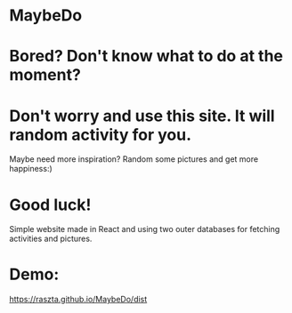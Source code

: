 # MaybeDo

# Bored? Don't know what to do at the moment?
# Don't worry and use this site. It will random activity for you.
Maybe need more inspiration? Random some pictures and get more happiness:)
# Good luck!
Simple website made in React and using two outer databases for fetching activities and pictures.
# Demo:
https://raszta.github.io/MaybeDo/dist
